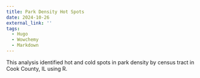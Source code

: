 ```yaml
---
title: Park Density Hot Spots
date: 2024-10-26
external_link: ''
tags:
  - Hugo
  - Wowchemy
  - Markdown
---
```


This analysis identified hot and cold spots in park density by census tract in Cook County, IL using R.

<!--more-->
